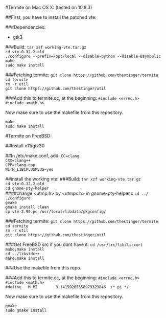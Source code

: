 #Termite on Mac OS X: (tested on 10.8.3)

##First, you have to install the patched vte:

###Dependencies:
- gtk3

###Build:
``tar xzf working-vte.tar.gz``    
``cd vte-0.32.2-old``    
``./configure --prefix=/opt/local --disable-python --disable-Bsymbolic``    
``make``      
``sudo make install``       


###Fetching termite:
``git clone https://github.com/thestinger/termite``     
``cd termite``    
``rm -r util``    
``git clone https://github.com/thestinger/util``    

###Add this to termite.cc, at the beginning:
``#include <errno.h>``      
``#include <math.h>``    

Now make sure to use the makefile from this repository.

``make``       
``sudo make install``     


#Termite on FreeBSD:

##Install x11/gtk30

##In /etc/make.conf, add:
``CC=clang``    
``CXX=clang++``     
``CPP=clang-cpp``     
``WITH_LIBCPLUSPLUS=yes``     


##install the working vte:
###Build:
``tar xzf working-vte.tar.gz``    
``cd vte-0.32.2-old``    
``cd gnome-pty-helper``     
####change <utmp.h> by <utmpx.h> in gnome-pty-helper.c
``cd ../``    
``./configure``    
``gmake``      
``gmake install clean``    
``cp vte-2.90.pc /usr/local/libdata/pkgconfig/``    


###Fetching termite:
``git clone https://github.com/thestinger/termite``     
``cd termite``    
``rm -r util``    
``git clone https://github.com/thestinger/util``    

###Get FreeBSD src if you dont have it:
``cd /usr/src/lib/licxxrt``     
``make;make install``    
``cd ../libstdc++``    
``make;make install``     

###Use the makefile from this repo.

###Add this to termite.cc, at the beginning:
``#include <errno.h>``      
``#include <math.h>``    
``#define	M_PI		3.14159265358979323846	/* pi */``     

Now make sure to use the makefile from this repository.

``gmake``       
``sudo gmake install``     


